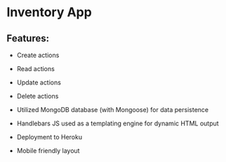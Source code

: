 # Inventory App

## Features:

* Create actions

* Read actions

* Update actions

* Delete actions

* Utilized MongoDB database (with Mongoose) for data persistence

* Handlebars JS used as a templating engine for dynamic HTML output

* Deployment to Heroku

* Mobile friendly layout
